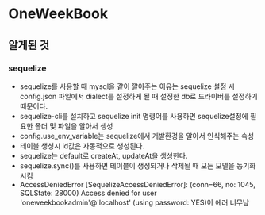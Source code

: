 # OneWeekBook


## 알게된 것

### sequelize
- sequelize를 사용할 때 mysql을 같이 깔아주는 이유는 sequelize 설정 시 config.json 파일에서 dialect를 설정하게 될 때 설정한 db로 드라이버를 설정하기 때문이다.
- sequelize-cli를 설치하고 sequelize init 명령어를 사용하면 sequelize설정에 필요한 폴더 및 파일을 알아서 생성
- config.use_env_variable는 sequelize에서 개발환경을 알아서 인식해주는 속성
- 테이블 생성시 id값은 자동적으로 생성된다.
- sequelize는 default로 createAt, updateAt을 생성한다.
- sequelize.sync()를 사용하면 테이블이 생성되거나 삭제될 때 모든 모델을 동기화시킴
- AccessDeniedError [SequelizeAccessDeniedError]: (conn=66, no: 1045, SQLState: 28000) Access denied for user 'oneweekbookadmin'@'localhost' (using password: YES)이 에러 너무남